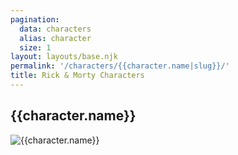 ```yaml
---
pagination:
  data: characters
  alias: character
  size: 1
layout: layouts/base.njk
permalink: '/characters/{{character.name|slug}}/'
title: Rick & Morty Characters
---
```


## {{character.name}}

![{{character.name}}]({{character.image}})
